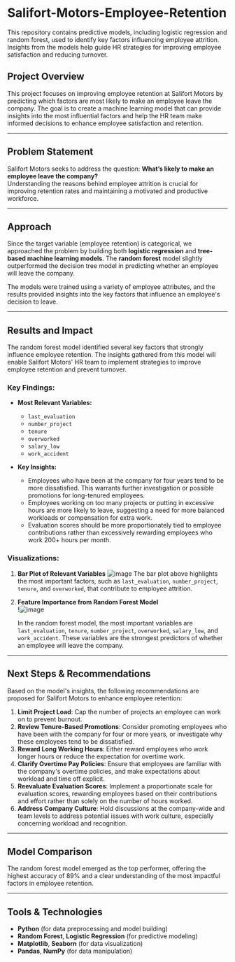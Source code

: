 # Salifort-Motors-Employee-Retention
This repository contains predictive models, including logistic regression and random forest, used to identify key factors influencing employee attrition. Insights from the models help guide HR strategies for improving employee satisfaction and reducing turnover.

## Project Overview
This project focuses on improving employee retention at Salifort Motors by predicting which factors are most likely to make an employee leave the company. The goal is to create a machine learning model that can provide insights into the most influential factors and help the HR team make informed decisions to enhance employee satisfaction and retention.

---

## Problem Statement
Salifort Motors seeks to address the question: **What’s likely to make an employee leave the company?**  
Understanding the reasons behind employee attrition is crucial for improving retention rates and maintaining a motivated and productive workforce.

---

## Approach
Since the target variable (employee retention) is categorical, we approached the problem by building both **logistic regression** and **tree-based machine learning models**. The **random forest** model slightly outperformed the decision tree model in predicting whether an employee will leave the company.

The models were trained using a variety of employee attributes, and the results provided insights into the key factors that influence an employee's decision to leave.

---

## Results and Impact
The random forest model identified several key factors that strongly influence employee retention. The insights gathered from this model will enable Salifort Motors' HR team to implement strategies to improve employee retention and prevent turnover.

### Key Findings:
- **Most Relevant Variables:**
  - `last_evaluation`
  - `number_project`
  - `tenure`
  - `overworked`
  - `salary_low`
  - `work_accident`
  
- **Key Insights:**
  - Employees who have been at the company for four years tend to be more dissatisfied. This warrants further investigation or possible promotions for long-tenured employees.
  - Employees working on too many projects or putting in excessive hours are more likely to leave, suggesting a need for more balanced workloads or compensation for extra work.
  - Evaluation scores should be more proportionately tied to employee contributions rather than excessively rewarding employees who work 200+ hours per month.

### Visualizations:
1. **Bar Plot of Relevant Variables**
   ![image](https://github.com/user-attachments/assets/d3fddc94-d53e-4ec5-8183-f5a0366c2c34)
   The bar plot above highlights the most important factors, such as `last_evaluation`, `number_project`, `tenure`, and `overworked`, that contribute to employee attrition.

3. **Feature Importance from Random Forest Model**  
   !![image](https://github.com/user-attachments/assets/3f3a3bdf-c918-4ff5-a45c-c30e59283db1)
 
   In the random forest model, the most important variables are `last_evaluation`, `tenure`, `number_project`, `overworked`, `salary_low`, and `work_accident`. These variables are the strongest predictors of whether an employee will leave the company.

---

## Next Steps & Recommendations
Based on the model's insights, the following recommendations are proposed for Salifort Motors to enhance employee retention:

1. **Limit Project Load**: Cap the number of projects an employee can work on to prevent burnout.
2. **Review Tenure-Based Promotions**: Consider promoting employees who have been with the company for four or more years, or investigate why these employees tend to be dissatisfied.
3. **Reward Long Working Hours**: Either reward employees who work longer hours or reduce the expectation for overtime work.
4. **Clarify Overtime Pay Policies**: Ensure that employees are familiar with the company's overtime policies, and make expectations about workload and time off explicit.
5. **Reevaluate Evaluation Scores**: Implement a proportionate scale for evaluation scores, rewarding employees based on their contributions and effort rather than solely on the number of hours worked.
6. **Address Company Culture**: Hold discussions at the company-wide and team levels to address potential issues with work culture, especially concerning workload and recognition.

---

## Model Comparison

The random forest model emerged as the top performer, offering the highest accuracy of 89% and a clear understanding of the most impactful factors in employee retention.

---

## Tools & Technologies
- **Python** (for data preprocessing and model building)
- **Random Forest**, **Logistic Regression** (for predictive modeling)
- **Matplotlib**, **Seaborn** (for data visualization)
- **Pandas**, **NumPy** (for data manipulation)

